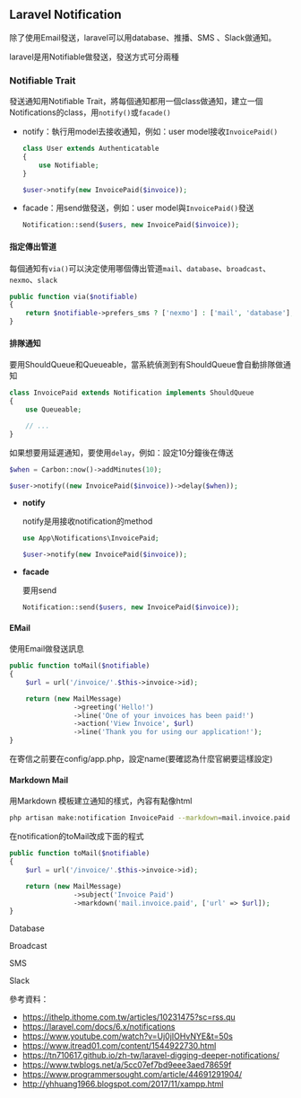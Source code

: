 ## Laravel Notification

除了使用Email發送，laravel可以用database、推播、SMS 、Slack做通知。

laravel是用Notifiable做發送，發送方式可分兩種

### Notifiable Trait

發送通知用Notifiable Trait，將每個通知都用一個class做通知，建立一個Notifications的class，用`notify()`或`facade()`

- notify：執行用model去接收通知，例如：user model接收`InvoicePaid()`
  
  ```php
  class User extends Authenticatable
  {
      use Notifiable;
  }
  ```
  
  ```php
  $user->notify(new InvoicePaid($invoice));
  ```

- facade：用send做發送，例如：user model與`InvoicePaid()`發送
  
  ```php
  Notification::send($users, new InvoicePaid($invoice));
  ```

#### 指定傳出管道

每個通知有`via()`可以決定使用哪個傳出管道`mail`、`database`、`broadcast`、`nexmo`、`slack`

```php
public function via($notifiable)
{
    return $notifiable->prefers_sms ? ['nexmo'] : ['mail', 'database'];
}
```

#### 排隊通知

要用ShouldQueue和Queueable，當系統偵測到有ShouldQueue會自動排隊做通知

```php
class InvoicePaid extends Notification implements ShouldQueue
{
    use Queueable;

    // ...
}
```

如果想要用延遲通知，要使用`delay`，例如：設定10分鐘後在傳送

```php
$when = Carbon::now()->addMinutes(10);

$user->notify((new InvoicePaid($invoice))->delay($when));
```

- **notify**
  
  notify是用接收notification的method
  
  ```php
  use App\Notifications\InvoicePaid;
  
  $user->notify(new InvoicePaid($invoice));
  ```

- **facade**
  
  要用send
  
  ```php
  Notification::send($users, new InvoicePaid($invoice));
  ```

#### EMail

使用Email做發送訊息

```php
public function toMail($notifiable)
{
    $url = url('/invoice/'.$this->invoice->id);

    return (new MailMessage)
                ->greeting('Hello!')
                ->line('One of your invoices has been paid!')
                ->action('View Invoice', $url)
                ->line('Thank you for using our application!');
}
```

在寄信之前要在config/app.php，設定name(要確認為什麼官網要這樣設定)

#### Markdown Mail

用Markdown 模板建立通知的樣式，內容有點像html

```bash
php artisan make:notification InvoicePaid --markdown=mail.invoice.paid
```

在notification的toMail改成下面的程式

```php
public function toMail($notifiable)
{
    $url = url('/invoice/'.$this->invoice->id);

    return (new MailMessage)
                ->subject('Invoice Paid')
                ->markdown('mail.invoice.paid', ['url' => $url]);
}
```

Database

Broadcast

SMS

Slack

參考資料：

- https://ithelp.ithome.com.tw/articles/10231475?sc=rss.qu
- https://laravel.com/docs/6.x/notifications
- https://www.youtube.com/watch?v=Uj0jIOHvNYE&t=50s
- https://www.itread01.com/content/1544922730.html
- https://tn710617.github.io/zh-tw/laravel-digging-deeper-notifications/
- https://www.twblogs.net/a/5cc07ef7bd9eee3aed78659f
- https://www.programmersought.com/article/44691291904/
- http://yhhuang1966.blogspot.com/2017/11/xampp.html